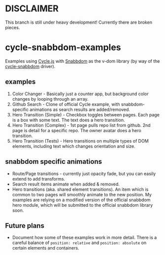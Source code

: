 # DISCLAIMER
This branch is still under heavy development!  Currently there are broken pieces.

# cycle-snabbdom-examples
Examples using [Cycle.js](https://github.com/cyclejs) with [Snabbdom](https://github.com/paldepind/snabbdom) as the v-dom library (by way of the [cycle-snabbdom](https://github.com/TylorS/cycle-snabbdom) driver).

## examples

1. Color Changer - Basically just a counter app, but background color changes by looping through an array.
2. Github Search - Clone of official Cycle example, with snabbdom-specific animations as search results are added/removed.
3. Hero Transition (Simple) - Checkbox toggles between pages.  Each page is a box with some text.  The text does a hero transition.
4. Hero Transition (Complex) - 1st page pulls repo list from github.  2nd page is detail for a specific repo.  The owner avatar does a hero transition.
5. Hero Transition (Tests) - Hero transitions on multiple types of DOM elements, including text which changes orientation and size.

## snabbdom specific animations

* Route/Page transitions - currently just opacity fade, but you can easily extend to add transforms.
* Search result items animate when added & removed.
* Hero transitions (aka. shared element transitions).  An item which is common to two pages will smoothly animate to the new position.  My examples are relying on a modified version of the official snabbdom hero module, which will be submitted to the official snabbdom library soon.

## Future plans

* Document how some of these examples work in more detail.  There is a careful balance of `position: relative` and `position: absolute` on certain elements and containers.
